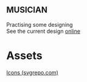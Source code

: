 ## MUSICIAN

Practising some designing
<br>
See the current design [online](https://htmlpreview.github.io/?https://github.com/tomikjetu/tomikjetu/blob/main/2022/musician/index.html)

# Assets
[Icons (svgrepo.com)](https://svgrepo.com)
